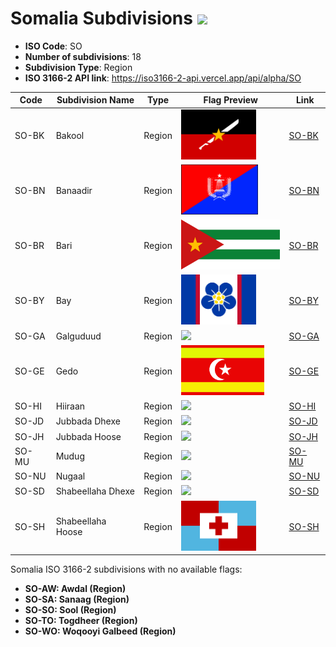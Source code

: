 # Somalia Subdivisions ![](https://flagcdn.com/h40/so.png)

- **ISO Code**: SO
- **Number of subdivisions**: 18
- **Subdivision Type**: Region
- **ISO 3166-2 API link**: https://iso3166-2-api.vercel.app/api/alpha/SO

| Code  | Subdivision Name         | Type | Flag Preview | Link |
|-------|--------------------------|--------------| -------------- |----------|
| SO-BK | Bakool | Region | <img src='https://raw.githubusercontent.com/amckenna41/iso3166-flag-icons/main/iso3166-2-icons/SO/SO-BK.svg' height='80'> | [SO-BK](https://github.com/amckenna41/iso3166-flag-icons/blob/main/iso3166-2-icons/SO/SO-BK.svg) |
| SO-BN | Banaadir | Region | <img src='https://raw.githubusercontent.com/amckenna41/iso3166-flag-icons/main/iso3166-2-icons/SO/SO-BN.svg' height='80'> | [SO-BN](https://github.com/amckenna41/iso3166-flag-icons/blob/main/iso3166-2-icons/SO/SO-BN.svg) |
| SO-BR | Bari | Region | <img src='https://raw.githubusercontent.com/amckenna41/iso3166-flag-icons/main/iso3166-2-icons/SO/SO-BR.svg' height='80'> | [SO-BR](https://github.com/amckenna41/iso3166-flag-icons/blob/main/iso3166-2-icons/SO/SO-BR.svg) |
| SO-BY | Bay | Region | <img src='https://raw.githubusercontent.com/amckenna41/iso3166-flag-icons/main/iso3166-2-icons/SO/SO-BY.svg' height='80'> | [SO-BY](https://github.com/amckenna41/iso3166-flag-icons/blob/main/iso3166-2-icons/SO/SO-BY.svg) |
| SO-GA | Galguduud | Region | <img src='None' height='80'> | [SO-GA](https://github.com/amckenna41/iso3166-flag-icons/blob/main/iso3166-2-icons/SO/SO-GA.svg) |
| SO-GE | Gedo | Region | <img src='https://raw.githubusercontent.com/amckenna41/iso3166-flag-icons/main/iso3166-2-icons/SO/SO-GE.png' height='80'> | [SO-GE](https://github.com/amckenna41/iso3166-flag-icons/blob/main/iso3166-2-icons/SO/SO-GE.png) |
| SO-HI | Hiiraan | Region | <img src='None' height='80'> | [SO-HI](https://github.com/amckenna41/iso3166-flag-icons/blob/main/iso3166-2-icons/SO/SO-HI.svg) |
| SO-JD | Jubbada Dhexe | Region | <img src='None' height='80'> | [SO-JD](https://github.com/amckenna41/iso3166-flag-icons/blob/main/iso3166-2-icons/SO/SO-JD.svg) |
| SO-JH | Jubbada Hoose | Region | <img src='None' height='80'> | [SO-JH](https://github.com/amckenna41/iso3166-flag-icons/blob/main/iso3166-2-icons/SO/SO-JH.svg) |
| SO-MU | Mudug | Region | <img src='None' height='80'> | [SO-MU](https://github.com/amckenna41/iso3166-flag-icons/blob/main/iso3166-2-icons/SO/SO-MU.svg) |
| SO-NU | Nugaal | Region | <img src='None' height='80'> | [SO-NU](https://github.com/amckenna41/iso3166-flag-icons/blob/main/iso3166-2-icons/SO/SO-NU.svg) |
| SO-SD | Shabeellaha Dhexe | Region | <img src='None' height='80'> | [SO-SD](https://github.com/amckenna41/iso3166-flag-icons/blob/main/iso3166-2-icons/SO/SO-SD.svg) |
| SO-SH | Shabeellaha Hoose | Region | <img src='https://raw.githubusercontent.com/amckenna41/iso3166-flag-icons/main/iso3166-2-icons/SO/SO-SH.svg' height='80'> | [SO-SH](https://github.com/amckenna41/iso3166-flag-icons/blob/main/iso3166-2-icons/SO/SO-SH.svg) |

Somalia ISO 3166-2 subdivisions with no available flags:

* **SO-AW: Awdal (Region)**
* **SO-SA: Sanaag (Region)**
* **SO-SO: Sool (Region)**
* **SO-TO: Togdheer (Region)**
* **SO-WO: Woqooyi Galbeed (Region)**